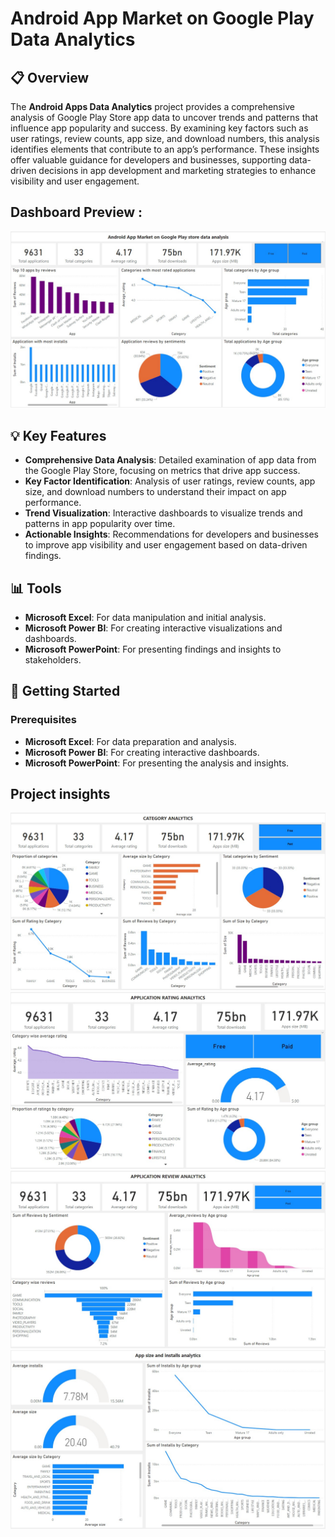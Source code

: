 # Android App Market on Google Play Data Analytics


## 📋 Overview

The **Android Apps Data Analytics** project provides a comprehensive analysis of Google Play Store app data to uncover trends and patterns that influence app popularity and success. By examining key factors such as user ratings, review counts, app size, and download numbers, this analysis identifies elements that contribute to an app’s performance. These insights offer valuable guidance for developers and businesses, supporting data-driven decisions in app development and marketing strategies to enhance visibility and user engagement.

## Dashboard Preview : 
![Dashboard Preview](https://github.com/Pratikkage/Android-app-market-on-Google-play-store-data-analytics/blob/main/Images/Screenshot%202024-10-28%20104858.jpg)

## 💡 Key Features

- **Comprehensive Data Analysis**: Detailed examination of app data from the Google Play Store, focusing on metrics that drive app success.
- **Key Factor Identification**: Analysis of user ratings, review counts, app size, and download numbers to understand their impact on app performance.
- **Trend Visualization**: Interactive dashboards to visualize trends and patterns in app popularity over time.
- **Actionable Insights**: Recommendations for developers and businesses to improve app visibility and user engagement based on data-driven findings.

## 📊 Tools

- **Microsoft Excel**: For data manipulation and initial analysis.
- **Microsoft Power BI**: For creating interactive visualizations and dashboards.
- **Microsoft PowerPoint**: For presenting findings and insights to stakeholders.

## 🚀 Getting Started

### Prerequisites

- **Microsoft Excel**: For data preparation and analysis.
- **Microsoft Power BI**: For creating interactive dashboards.
- **Microsoft PowerPoint**: For presenting the analysis and insights.

## Project insights
  ![Dashboard Preview](https://github.com/Pratikkage/Android-app-market-on-Google-play-store-data-analytics/blob/main/Images/Screenshot%202024-10-28%20105144.jpg)
  ![Dashboard Preview](https://github.com/Pratikkage/Android-app-market-on-Google-play-store-data-analytics/blob/main/Images/Screenshot%202024-10-28%20105205.jpg)
  ![Dashboard Preview](https://github.com/Pratikkage/Android-app-market-on-Google-play-store-data-analytics/blob/main/Images/Screenshot%202024-10-28%20105223.jpg)
  ![Dashboard Preview](https://github.com/Pratikkage/Android-app-market-on-Google-play-store-data-analytics/blob/main/Images/Screenshot%202024-10-28%20105245.jpg)




